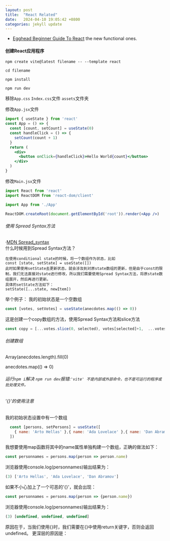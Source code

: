```yaml
---
layout: post
title:  "React Related"
date:   2024-04-10 19:05:42 +0800
categories: jekyll update
---
```


- [Egghead Beginner Guide To React](https://egghead.io/courses/the-beginner-s-guide-to-react) 
the new functional ones.

#### 创建React应用程序
```shell
npm create vite@latest filename -- --template react
```
```shell
cd filename
```
```shell
npm install
```
```shell
npm run dev
```

移除`App.css` `Index.css`文件 `assets`文件夹

修改`App.jsx`文件
```jsx
import { useState } from 'react'
const App = () => {
  const [count, setCount] = useState(0)
  const handleClick = () => {
    setCount(count + 1)
  }
  return (
    <div>
      <button onClick={handleClick}>Hello World{count}</button>
    </div>
  )
}
```

修改`Main.jsx`文件
```jsx
import React from 'react'
import ReactDOM from 'react-dom/client'

import App from './App'

ReactDOM.createRoot(document.getElementById('root')).render(<App />)
```


###### 使用 Spread Syntax方法

·[MDN Spread_syntax](https://developer.mozilla.org/en-US/docs/Web/JavaScript/Reference/Operators/Spread_syntax)
<br>
什么时候用到Spread Syntax方法？
```text
在使用conditional state的时候，将一个数组作为状态，比如
const [state, setState] = useState([])
此时如果使用setState去更新状态，就会涉及到对原state数组的更新，但是由于const的限制，我们无法直接对state进行修改，所以我们需要使用Spread Syntax方法，将原state数组展开，然后再进行更新。
具体的setState方法如下：
setState([...state, newItem])
```

举个例子：
我的初始状态是一个空数组
```jsx
const [votes, setVotes] = useState(anecdotes.map(() => 0))
```

这是创建一个copy数组的方法，使用Spread Syntax方法和slice方法

```jsx
const copy = [...votes.slice(0, selected), votes[selected]+1,  ...votes.slice(selected+1)]
```

###### 创建数组
Array(anecdotes.length).fill(0)

anecdotes.map(() => 0)


###### 运行`npm i`解决 `npm run dev`报错:`'vite' 不是内部或外部命令，也不是可运行的程序或批处理文件。`


###### '{}'的使用注意
我的初始状态设置中有一个数组
```jsx
  const [persons, setPersons] = useState([
    { name: 'Arto Hellas' },{ name: 'Ada Lovelace' },{ name: 'Dan Abramov'}
  ]) 
```
我想要使用map函数将其中的name属性单独构建一个数组，正确的做法如下：
```jsx
const personnames = persons.map(person => person.name)
```
浏览器使用console.log(personnames)输出结果为：
```jsx
(3) ['Arto Hellas', 'Ada Lovelace', 'Dan Abramov']
```

如果不小心加上了一个可恶的'{}'，就会出现：
```jsx
const personnames = persons.map(person => {person.name})
```
浏览器使用console.log(personnames)输出结果为：
```jsx
(3) [undefined, undefined, undefined]
```

原因在于，当我们使用{}时，我们需要在{}中使用return关键字，否则会返回undefined。
更深层的原因是：